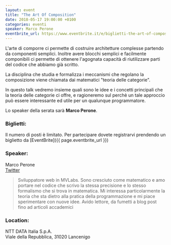 ```yaml
---
layout: event
title: "The Art Of Composition"
date: 2018-05-17 19:00:00 +0100
categories: eventi
speaker: Marco Perone
eventbrite_url: https://www.eventbrite.it/e/biglietti-the-art-of-composition-45371201485
---
```

L'arte di comporre ci permette di costruire architetture complesse partendo da componenti semplici. Inoltre avere blocchi semplici e facilmente componibili ci permette di ottenere l'agognata capacità di riutilizzare parti del codice che abbiamo già scritto.

La disciplina che studia e formalizza i meccanismi che regolano la composizione viene chiamata dai matematici "teoria delle categorie".

In questo talk vedremo insieme quali sono le idee e i concetti principali che la teoria delle categorie ci offre, e ragioneremo sul perchè un tale approccio può essere interessante ed utile per un qualunque programmatore.

Lo speaker della serata sarà **Marco Perone**.

<h3>Biglietti:</h3>
Il numero di posti è limitato. Per partecipare dovete registrarvi prendendo un biglietto da [EventBrite]({{ page.eventbrite_url }})

<a id="speaker"></a>
<h3>Speaker:</h3>

Marco Perone<br/>
[Twitter](https://twitter.com/marcoshuttle)

> Sviluppatore web in MVLabs. Sono cresciuto come matematico e amo portare nel codice che scrivo la stessa precisione e lo stesso formalismo che si trova in matematica. Mi interessa particolarmente la teoria che sta dietro alla pratica della programmazione e mi piace sperimentare con nuove idee. Avido lettore, da fumetti a blog post fino ad articoli accademici

<a id="location"></a>
<h3>Location:</h3>

NTT DATA Italia S.p.A.<br />
Viale della Repubblica, 31020 Lancenigo


